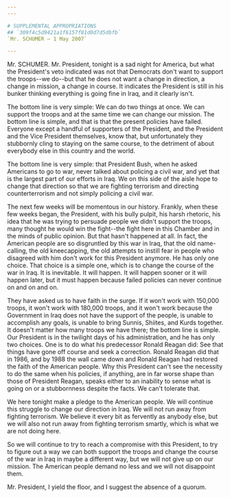 ```yaml
---
---

# SUPPLEMENTAL APPROPRIATIONS
## `309f4c5d9421a1f6157f81d0d7d5dbfb`
`Mr. SCHUMER — 1 May 2007`

---
```



Mr. SCHUMER. Mr. President, tonight is a sad night for America, but 
what the President's veto indicated was not that Democrats don't want 
to support the troops--we do--but that he does not want a change in 
direction, a change in mission, a change in course. It indicates the 
President is still in his bunker thinking everything is going fine in 
Iraq, and it clearly isn't.

The bottom line is very simple: We can do two things at once. We can 
support the troops and at the same time we can change our mission. The 
bottom line is simple, and that is that the present policies have 
failed. Everyone except a handful of supporters of the President, and 
the President and the Vice President themselves, know that, but 
unfortunately they stubbornly cling to staying on the same course, to 
the detriment of about everybody else in this country and the world.

The bottom line is very simple: that President Bush, when he asked 
Americans to go to war, never talked about policing a civil war, and 
yet that is the largest part of our efforts in Iraq. We on this side of 
the aisle hope to change that direction so that we are fighting 
terrorism and directing counterterrorism and not simply policing a 
civil war.

The next few weeks will be momentous in our history. Frankly, when 
these few weeks began, the President, with his bully pulpit, his harsh 
rhetoric, his idea that he was trying to persuade people we didn't 
support the troops, many thought he would win the fight--the fight here 
in this Chamber and in the minds of public opinion. But that hasn't 
happened at all. In fact, the American people are so disgruntled by 
this war in Iraq, that the old name-calling, the old kneecapping, the 
old attempts to instill fear in people who disagreed with him don't 
work for this President anymore. He has only one choice. That choice is 
a simple one, which is to change the course of the war in Iraq. It is 
inevitable. It will happen. It will happen sooner or it will happen 
later, but it must happen because failed policies can never continue on 
and on and on.

They have asked us to have faith in the surge. If it won't work with 
150,000 troops, it won't work with 180,000 troops, and it won't work 
because the Government in Iraq does not have the support of the people, 
is unable to accomplish any goals, is unable to bring Sunnis, Shiites, 
and Kurds together. It doesn't matter how many troops we have there; 
the bottom line is simple. Our President is in the twilight days of his 
administration, and he has only two choices. One is to do what his 
predecessor Ronald Reagan did: See that things have gone off course and 
seek a correction. Ronald Reagan did that in 1986, and by 1988 the wall 
came down and Ronald Reagan had restored the faith of the American 
people. Why this President can't see the necessity to do the same when 
his policies, if anything, are in far worse shape than those of 
President Reagan, speaks either to an inability to sense what is going 
on or a stubbornness despite the facts. We can't tolerate that.

We here tonight make a pledge to the American people. We will 
continue this struggle to change our direction in Iraq. We will not run 
away from fighting terrorism. We believe it every bit as fervently as 
anybody else, but we will also not run away from fighting terrorism 
smartly, which is what we are not doing here.

So we will continue to try to reach a compromise with this President, 
to try to figure out a way we can both support the troops and change 
the course of the war in Iraq in maybe a different way, but we will not 
give up on our mission. The American people demand no less and we will 
not disappoint them.

Mr. President, I yield the floor, and I suggest the absence of a 
quorum.